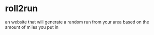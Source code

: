 # roll2run
 an website that will generate a random run from your area based on the amount of miles you put in
